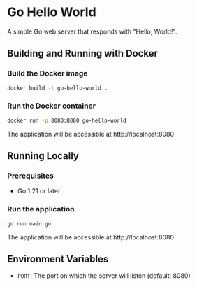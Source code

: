 # Go Hello World

A simple Go web server that responds with "Hello, World!".

## Building and Running with Docker

### Build the Docker image

```bash
docker build -t go-hello-world .
```

### Run the Docker container

```bash
docker run -p 8080:8080 go-hello-world
```

The application will be accessible at http://localhost:8080

## Running Locally

### Prerequisites

- Go 1.21 or later

### Run the application

```bash
go run main.go
```

The application will be accessible at http://localhost:8080

## Environment Variables

- `PORT`: The port on which the server will listen (default: 8080)